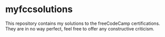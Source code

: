 # myfccsolutions

This repository contains my solutions to the freeCodeCamp certifications. They are in no way perfect, feel free to offer any constructive criticism. 

